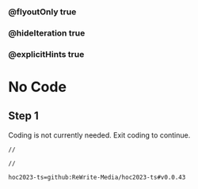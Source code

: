 ### @flyoutOnly true
### @hideIteration true
### @explicitHints true

# No Code

## Step 1
Coding is not currently needed. Exit coding to continue.

```ghost
//
```
```template
//
```

```package
hoc2023-ts=github:ReWrite-Media/hoc2023-ts#v0.0.43
```